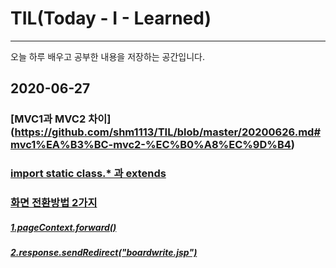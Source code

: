 # TIL(Today - I - Learned)

---

오늘 하루 배우고 공부한 내용을 저장하는 공간입니다.

## 2020-06-27
### [MVC1과 MVC2 차이] (https://github.com/shm1113/TIL/blob/master/20200626.md#mvc1%EA%B3%BC-mvc2-%EC%B0%A8%EC%9D%B4)
### [import static class.* 과 extends](https://github.com/shm1113/TIL/blob/master/20200626.md)
### [화면 전환방법 2가지](https://github.com/shm1113/TIL/blob/master/20200626.md)
##### [1.pageContext.forward()](https://github.com/shm1113/TIL/blob/master/20200626.md)
##### [2.response.sendRedirect("boardwrite.jsp")](https://github.com/shm1113/TIL/blob/master/20200626.md)
